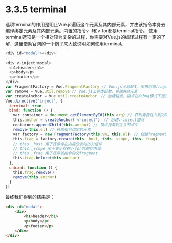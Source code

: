 <!--
 * @Author: zhanglingdi
 * @Date: 2019-12-04 09:27:31
 * @Email: 980583728@qq.com
 * @Company: Sinovatio
 * @version: v0.0.1
 * @LastEditors: zhanglingdi
 * @LastEditTime: 2019-12-04 10:14:15
 * @Description: test
 -->
# 3.3.5 terminal

选项terminal的作用是阻止Vue.js遍历这个元素及其内部元素，并由该指令本身去编译绑定元素及其内部元素。内置的指令v-if和v-for都是terminal指令。
使用terminal选项是一个相对较为复杂的过程，你需要对Vue.js的编译过程有一定的了解，这里借助官网的一个例子来大致说明如何使用terminal。

```javascript
<div id="modal"></div>
...
<div v-inject:modal>
　<h1>header</h1>
　<p>body</p>
　<p>footer</p>
</div>
var FragmentFactory = Vue.FragmentFactory // Vue.js全局API，用来创造fragment的工厂函数，fragment中包含了具体的scope和DOM元素，可以看成一个独立的组件或者实例。
var remove = Vue.util.remove // Vue.js工具类函数，移除DOM元素
var createAnchor = Vue.util.createAnchor　// 创建锚点，锚点在debug模式下是注释节点，非debug模式下是文本节点，主要作用是标记dom元素的插入和移除
Vue.directive('inject', {
　terminal: true,
　bind: function () {
　　var container = document.getElementById(this.arg) // 获取需要注入到的DOM元素
　　this.anchor = createAnchor('v-inject')　// 创建v-inject锚点
　　container.appendChild(this.anchor) // 锚点挂载到注入节点中
　　remove(this.el) // 移除指令绑定的元素
　　var factory = new FragmentFactory(this.vm, this.el)　// 创建fragment
　　this.frag = factory.create(this._host, this._scope, this._frag) 
　　// this._host 用于表示存在内容分发时的父组件
　　// this._scope 用于表示存在v-for时的作用域
　　// this._frag 用于表示该指令的父fragment
　　this.frag.before(this.anchor)
　},
　unbind: function () {
　　this.frag.remove()
　　remove(this.anchor)
　}
})

```

最终我们得到的结果是：

```html
<div id="modal">
    <div>
        <h1>header</h1>
        <p>body</p>
        <p>footer</p>
    </div>
</div>
```